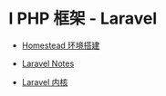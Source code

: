 # I PHP 框架 - Laravel

* [Homestead 环境搭建](php-laravel/Laravel-env.md)

* [Laravel Notes](php-laravel/Laravel.md)

* [Laravel 内核](php-laravel/Laravel-kernel.md)








